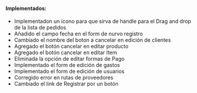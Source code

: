 <h4>Implementados:</h4>  
<ul>   
    <li>Implementadon un ícono para que sirva de handle para el Drag and drop de la lista de pedidos</li>
    <li>Añadido el campo fecha en el form de nurvo registro</li>
    <li>Cambiado el nombre del boton a cancelar en edición de clientes</li>
    <li>Agregado el botón cancelar en editar producto</li>
    <li>Agregado el botón cancelar en editar Item</li>
    <li>Eliminada la opción de editar formas de Pago</li>
    <li>Implementado el form de edición de gastos</li>
    <li>Implementado el form de edición de usuarios</li>
    <li>Corregido error en rutas de proveedores</li>
    <li>Cambiado el link de Registrar por un botón</li>
</ul>